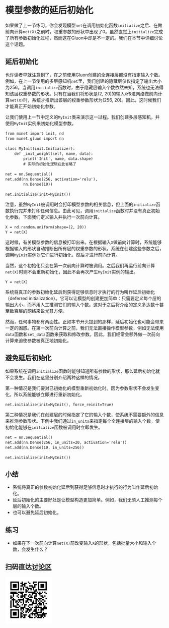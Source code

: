 # 模型参数的延后初始化

如果做了上一节练习，你会发现模型`net`在调用初始化函数`initialize`之后、在做前向计算`net(X)`之前时，权重参数的形状中出现了0。虽然直觉上`initialize`完成了所有参数初始化过程，然而这在Gluon中却是不一定的。我们在本节中详细讨论这个话题。


## 延后初始化

也许读者早就注意到了，在之前使用Gluon创建的全连接层都没有指定输入个数。例如，在上一节使用的多层感知机`net`里，我们创建的隐藏层仅仅指定了输出大小为256。当调用`initialize`函数时，由于隐藏层输入个数依然未知，系统也无法得知该层权重参数的形状。只有在当我们将形状是(2, 20)的输入`X`传进网络做前向计算`net(X)`时，系统才推断出该层的权重参数形状为(256, 20)。因此，这时候我们才能真正开始初始化参数。

让我们使用上一节中定义的`MyInit`类来演示这一过程。我们创建多层感知机，并使用`MyInit`实例来初始化模型参数。

```{.python .input  n=22}
from mxnet import init, nd
from mxnet.gluon import nn

class MyInit(init.Initializer):
    def _init_weight(self, name, data):
        print('Init', name, data.shape)
        # 实际的初始化逻辑在此省略了

net = nn.Sequential()
net.add(nn.Dense(256, activation='relu'),
        nn.Dense(10))

net.initialize(init=MyInit())
```

注意，虽然`MyInit`被调用时会打印模型参数的相关信息，但上面的`initialize`函数执行完并未打印任何信息。由此可见，调用`initialize`函数时并没有真正初始化参数。下面我们定义输入并执行一次前向计算。

```{.python .input  n=25}
X = nd.random.uniform(shape=(2, 20))
Y = net(X)
```

这时候，有关模型参数的信息被打印出来。在根据输入`X`做前向计算时，系统能够根据输入的形状自动推断出所有层的权重参数的形状。系统在创建这些参数之后，调用`MyInit`实例对它们进行初始化，然后才进行前向计算。

当然，这个初始化只会在第一次前向计算时被调用。之后我们再运行前向计算`net(X)`时则不会重新初始化，因此不会再次产生`MyInit`实例的输出。

```{.python .input}
Y = net(X)
```

系统将真正的参数初始化延后到获得足够信息时才执行的行为叫作延后初始化（deferred initialization）。它可以让模型的创建更加简单：只需要定义每个层的输出大小，而不用人工推测它们的输入个数。这对于之后将介绍的定义多达数十甚至数百层的网络来说尤其方便。

然而，任何事物都有两面性。正如本节开头提到的那样，延后初始化也可能会带来一定的困惑。在第一次前向计算之前，我们无法直接操作模型参数，例如无法使用`data`函数和`set_data`函数来获取和修改参数。因此，我们经常会额外做一次前向计算来迫使参数被真正地初始化。

## 避免延后初始化

如果系统在调用`initialize`函数时能够知道所有参数的形状，那么延后初始化就不会发生。我们在这里分别介绍两种这样的情况。

第一种情况是我们要对已初始化的模型重新初始化时。因为参数形状不会发生变化，所以系统能够立即进行重新初始化。

```{.python .input}
net.initialize(init=MyInit(), force_reinit=True)
```

第二种情况是我们在创建层的时候指定了它的输入个数，使系统不需要额外的信息来推测参数形状。下例中我们通过`in_units`来指定每个全连接层的输入个数，使初始化能够在`initialize`函数被调用时立即发生。

```{.python .input}
net = nn.Sequential()
net.add(nn.Dense(256, in_units=20, activation='relu'))
net.add(nn.Dense(10, in_units=256))

net.initialize(init=MyInit())
```

## 小结

* 系统将真正的参数初始化延后到获得足够信息时才执行的行为叫作延后初始化。
* 延后初始化的主要好处是让模型构造更加简单。例如，我们无须人工推测每个层的输入个数。
* 也可以避免延后初始化。


## 练习

* 如果在下一次前向计算`net(X)`前改变输入`X`的形状，包括批量大小和输入个数，会发生什么？



## 扫码直达[讨论区](https://discuss.gluon.ai/t/topic/6320)

![](../img/qr_deferred-init.svg)
